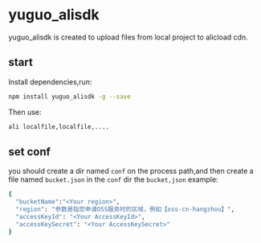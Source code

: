 # yuguo_alisdk
yuguo_alisdk is created to upload files from local project to alicload cdn.

## start
Install dependencies,run: 
```bash
npm install yuguo_alisdk -g --save
```


Then use: 
```bash
ali localfile,localfile,....
```

## set conf

you should create a dir named `conf` on the process path,and then create a file named `bucket.json` in the `conf` dir
the `bucket,json` example:

```bash
{
  "bucketName":"<Your region>",
  "region": "参数是指您申请OSS服务时的区域，例如【oss-cn-hangzhou】",
  "accessKeyId": "<Your AccessKeyId>",
  "accessKeySecret": "<Your AccessKeySecret>"
}
```